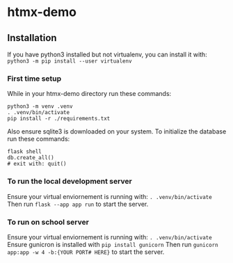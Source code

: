 # htmx-demo

## Installation

If you have python3 installed but not virtualenv, you can install it with: `python3 -m pip install --user virtualenv`

### First time setup

While in your htmx-demo directory run these commands:

```
python3 -m venv .venv
. .venv/bin/activate
pip install -r ./requirements.txt
```

Also ensure sqlite3 is downloaded on your system.
To initialize the database run these commands:

```
flask shell
db.create_all()
# exit with: quit()
```

### To run the local development server

Ensure your virtual enviornement is running with: `. .venv/bin/activate`  
Then run `flask --app app run` to start the server.

### To run on school server

Ensure your virtual enviornement is running with: `. .venv/bin/activate`  
Ensure gunicron is installed with `pip install gunicorn`
Then run `gunicorn app:app -w 4 -b:{YOUR PORT# HERE}` to start the server.
